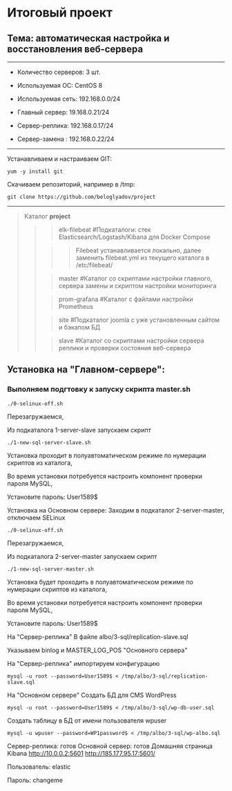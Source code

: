 # Итоговый проект

## Тема: автоматическая настройка и восстановления веб-сервера 
____
- Количество серверов: 3 шт.

- Используемая ОС: CentOS 8

- Используемая сеть: 192.168.0.0/24

- Главный сервер: 19.168.0.21/24

- Сервер-реплика: 192.168.0.17/24

- Сервер-замена : 192.168.0.22/24
____

Устанавливаем и настраиваем GIT:

    yum -y install git
Скачиваем репозиторий, например в /tmp:

    git clone https://github.com/beloglyadov/project
____
> Каталог **project**
> >
> > > elk-filebeat #Подкаталоги: стек Elasticsearch/Logstash/Kibana для Docker Compose
> > 
> > > > Filebeat устанавливается локально, далее заменить filebeat.yml из текущего каталога в /etc/filebeat/
> >  
> > > master #Каталог со скриптами настройки главного, сервера замены и скриптом настройки мониторинга
> > 
> > > prom-grafana #Каталог с файлами настройки Prometheus 
> > 
> > > site #Подкаталог joomla с уже установленным сайтом и бэкапом БД
> > 
> > > slave #Каталог со скриптами настройки сервера реплики и проверки состояния веб-сервера 

## Установка на "Главном-сервере":
### Выполняем подгтовку к запуску скрипта master.sh

    ./0-selinux-off.sh
Перезагружаемся,

Из подкаталога 1-server-slave запускаем скрипт

    ./1-new-sql-server-slave.sh
Установка проходит в полуавтоматическом режиме по нумерации скриптов из каталога,

Во время установки потребуется настроить компонент проверки пароля MySQL,

Установите пароль: User1589$

Установка на Основном сервере:
Заходим в подкаталог 2-server-master, отключаем SELinux

    ./0-selinux-off.sh
Перезагружаемся,

Из подкаталога 2-server-master запускаем скрипт

    ./1-new-sql-server-master.sh
Установка будет проходить в полуавтоматическом режиме по нумерации скриптов из каталога,

Во время установки потребуется настроить компонент проверки пароля MySQL,

Установите пароль: User1589$

На "Сервер-реплика"
В файле albo/3-sql/replication-slave.sql

Указываем binlog и MASTER_LOG_POS "Основного сервера"

На "Сервер-реплика" импортируем конфигурацию

    mysql -u root --password=User1589$ < /tmp/albo/3-sql/replication-slave.sql
На "Основном сервере"
Создать БД для CMS WordPress

    mysql -u root --password=User1589$ < /tmp/albo/3-sql/wp-db-user.sql
Создать таблицу в БД от имени пользователя wpuser

    mysql -u wpuser --password=WP1password$ < /tmp/albo/3-sql/wp-albo.sql
Сервер-реплика: готов
Основной сервер: готов
Домашняя страница Kibana http://10.0.0.2:5601 http://185.177.95.17:5601/

Пользователь: elastic

Пароль: changeme
